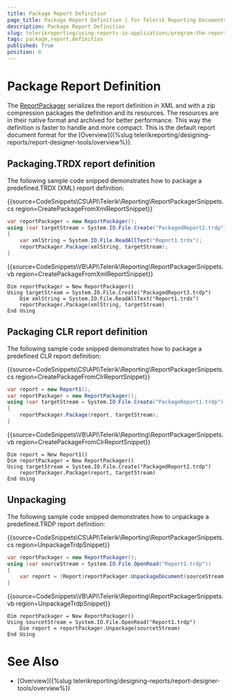 ```yaml
---
title: Package Report Definition
page_title: Package Report Definition | for Telerik Reporting Documentation
description: Package Report Definition
slug: telerikreporting/using-reports-in-applications/program-the-report-definition/package-report-definition
tags: package,report,definition
published: True
position: 6
---
```


# Package Report Definition



The  [ReportPackager](/reporting/api/Telerik.Reporting.ReportPackager)          serializes the report definition in XML and with a zip compression packages the definition and its resources.         The resources are in their native format and archived for better performance.         This way the definition is faster to handle and more compact.         This is the default report document format for the [Overview]({%slug telerikreporting/designing-reports/report-designer-tools/overview%}).       

## Packaging.TRDX report definition

The following sample code snipped demonstrates how to package a predefined.TRDX (XML) report definition:

{{source=CodeSnippets\CS\API\Telerik\Reporting\ReportPackagerSnippets.cs region=CreatePackageFromXmlReportSnippet}}
````C#
var reportPackager = new ReportPackager();
using (var targetStream = System.IO.File.Create("PackagedReport2.trdp"))
{
    var xmlString = System.IO.File.ReadAllText("Report1.trdx");
    reportPackager.Package(xmlString, targetStream);
}
````
{{source=CodeSnippets\VB\API\Telerik\Reporting\ReportPackagerSnippets.vb region=CreatePackageFromXmlReportSnippet}}
````VB
Dim reportPackager = New ReportPackager()
Using targetStream = System.IO.File.Create("PackagedReport3.trdp")
    Dim xmlString = System.IO.File.ReadAllText("Report1.trdx")
    reportPackager.Package(xmlString, targetStream)
End Using
````

## Packaging CLR report definition

The following sample code snipped demonstrates how to package a predefined CLR report definition:

{{source=CodeSnippets\CS\API\Telerik\Reporting\ReportPackagerSnippets.cs region=CreatePackageFromClrReportSnippet}}
````C#
var report = new Report1();
var reportPackager = new ReportPackager();
using (var targetStream = System.IO.File.Create("PackageReport1.trdp"))
{
    reportPackager.Package(report, targetStream);
}
````
{{source=CodeSnippets\VB\API\Telerik\Reporting\ReportPackagerSnippets.vb region=CreatePackageFromClrReportSnippet}}
````VB
Dim report = New Report1()
Dim reportPackager = New ReportPackager()
Using targetStream = System.IO.File.Create("PackagedReport2.trdp")
    reportPackager.Package(report, targetStream)
End Using
````

## Unpackaging

The following sample code snipped demonstrates how to unpackage a predefined.TRDP report definition:

{{source=CodeSnippets\CS\API\Telerik\Reporting\ReportPackagerSnippets.cs region=UnpackageTrdpSnippet}}
````C#
var reportPackager = new ReportPackager();
using (var sourceStream = System.IO.File.OpenRead("Report1.trdp"))
{
    var report = (Report)reportPackager.UnpackageDocument(sourceStream);
}
````
{{source=CodeSnippets\VB\API\Telerik\Reporting\ReportPackagerSnippets.vb region=UnpackageTrdpSnippet}}
````VB
Dim reportPackager = New ReportPackager()
Using sourcetStream = System.IO.File.OpenRead("Report1.trdp")
    Dim report = reportPackager.Unpackage(sourcetStream)
End Using
````


# See Also

 

* [Overview]({%slug telerikreporting/designing-reports/report-designer-tools/overview%})

